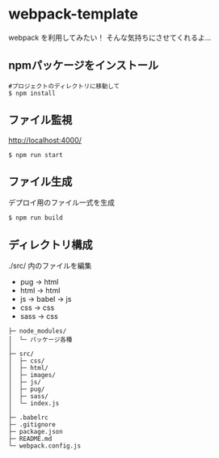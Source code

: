 # webpack-template

webpack を利用してみたい！
そんな気持ちにさせてくれるよ...

## npmパッケージをインストール

```
#プロジェクトのディレクトリに移動して
$ npm install
```

## ファイル監視
[http://localhost:4000/](http://localhost:4000/)


```
$ npm run start
```

## ファイル生成

デプロイ用のファイル一式を生成

```
$ npm run build
```

## ディレクトリ構成

./src/ 内のファイルを編集

+ pug -> html
+ html -> html
+ js -> babel -> js
+ css -> css
+ sass -> css


```
├─ node_modules/
│  └─ パッケージ各種
│
├─ src/
│  ├─ css/
│  ├─ html/
│  ├─ images/
│  ├─ js/
│  ├─ pug/
│  ├─ sass/
│  └─ index.js
│
├─ .babelrc
├─ .gitignore
├─ package.json
├─ README.md
└─ webpack.config.js
```
